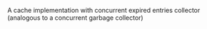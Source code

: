 A cache implementation with concurrent expired entries collector (analogous to a concurrent garbage collector)


